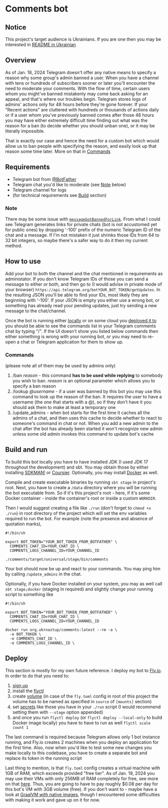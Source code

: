 # Comments bot

## Notice
This project's target audience is Ukrainians. If you are one then you may be interested in [README in Ukrainian](https://github.com/ElijahLaMoon/ukrnastup-comments/README-ukr.md)

## Overview
As of Jan. 18, 2024 Telegram doesn't offer any native means to specify a reason why some group's admin banned a user.
When you have a channel with tens or hundreds of subscribers sooner or later you'll encounter the need to moderate your comments.
With the flow of time, certain users whom you might've banned mistakenly may come back asking for an appeal, and that's where our troubles begin.
Telegram stores logs of admins' actions only for 48 hours before they're gone forever.
If your "Recent actions" are cluttered with hundreds or thousands of actions daily or if a user whom you've previously banned comes after those 48 hours you may have either extremely difficult time finding out what was the reason for a ban (to decide whether you should unban one), or it may be literally impossible.

That is exactly our case and hence the need for a custom bot which would allow us to ban people with specifying the reason, and easily look up that reason some time later. More on that in [Commands](#commands)

## Requirements
- Telegram bot from [@BotFather](https://t.me/BotFather)
- Telegram chat you'd like to moderate (see [Note](#note) below)
- Telegram channel for logs
- (for technical requirements see [Build](#build) section)

### Note
There may be some issue with [`messageGotBannedForLink`](https://github.com/ElijahLaMoon/ukrnastup-comments/blob/master/comments/src/main/scala/org/ukrnastup/comments/CommentsBot.scala#L79).
From what I could see Telegram generates links for private chats (bot is not accustomed yet for public ones) by dropping '-100' prefix of the numeric Telegram ID of the chat and a message.
If I'm not mistaken it just shrinks those IDs from 64 to 32 bit integers, so maybe there's a safer way to do it then my current method.

## How to use
Add your bot to both the channel and the chat mentioned in requirements as administator.
If you don't know Telegram IDs of those you can send a message to either or both, and then go to (I would advise in private mode of your browser) `https://api.telegram.org/botYOUR_BOT_TOKEN/getUpdates`.
In the resulting JSON you'll be able to find your IDs, most likely they are beginning with '-100'.
If your JSON is empty you either use a wrong bot, or something has already read your pending updates, just try sending a new message to the chat/channel.

Once the bot is running either [locally](#build-and-run) or on some cloud you [deployed it to](#deploy) you should be able to see the commands list in your Telegram comments chat by typing "/".
If the UI doesn't show you listed below commands then either something is wrong with your running bot, or you may need to re-open a chat or Telegram application for them to show up.

### Commands
(please note all of them may be used by admins only)
1. /ban _reason_ - this command __has to be used while replying__ to somebody you wish to ban.
_reason_ is an optional parameter which allows you to specify a ban reason
2. /lookup _@username_ - if a user was banned by this bot you may use this command to look up the reason of the ban.
It requires the user to have a username (the one that starts with a @), so if they don't have it you should ask them to make at least a temporary one
3. /update_admins - when bot starts for the first time it caches all the admins of a chat, and then uses this cache to decide whether to react to someone's command in chat or not.
When you add a new admin to the chat after the bot has already been started it won't recognize new admin unless some old admin invokes this command to update bot's cache

## Build and run
To build this bot locally you have to have installed JDK (I used JDK 17 throughout the development) and sbt.
You may obtain those by either installing [SDKMAN!](https://sdkman.io) or [Coursier](https://get-coursier.io/docs/cli-installation).
Optionally, you may install [Docker](https://docs.docker.com/get-docker) as well.

Compile and create executable binaries by running `sbt stage` in project's root.
Next, you have to create a `/data` directory where you will be running the bot executable from.
So if it's this project's root - here, if it's some Docker container - inside the container's root or inside a custom `WORKDIR`.

Then I would suggest creating a file like `./run` (don't forget to `chmod +x ./run`) in root directory of the project which will set the env variables required to run the bot.
For example (note the presence and absence of quotation marks),
```
#!/bin/sh

export BOT_TOKEN="YOUR_BOT_TOKEN_FROM_BOTFATHER" \
  COMMENTS_CHAT_ID=YOUR_CHAT_ID \
  COMMENTS_LOGS_CHANNEL_ID=YOUR_CHANNEL_ID

./comments/target/universal/stage/bin/comments
```
Your bot should now be up and react to your commands.
You may ping him by calling `/update_admins` in the chat.

Optionally, if you have Docker installed on your system, you may as well call `sbt stage;docker` (staging in required) and slightly change your running script to something like
```
#!/bin/sh

export BOT_TOKEN="YOUR_BOT_TOKEN_FROM_BOTFATHER" \
  COMMENTS_CHAT_ID=YOUR_CHAT_ID \
  COMMENTS_LOGS_CHANNEL_ID=YOUR_CHANNEL_ID

docker run org.ukrnastup/comments:latest --rm -a \
  -e BOT_TOKEN \
  -e COMMENTS_CHAT_ID \
  -e COMMENTS_LOGS_CHANNEL_ID \
```

## Deploy
This section is mostly for my own future reference.
I deploy my bot to [Fly.io](https://fly.io).
In order to do that you need to:
1. [sign up](https://fly.io/app/sign-up)
2. install the [flyctl](https://fly.io/docs/hands-on/install-flyctl)
3. create [volume](https://fly.io/docs/apps/volume-storage) (in case of the `fly.toml` config in root of this project the volume has to be named as specified in `source` of `[mounts]` section)
4. set [secrets](https://fly.io/docs/reference/secrets) like those you have in your `./run` script (I would recommend setting them with `--stage` option appended)
4. and once you run `flyctl deploy` (or `flyctl deploy --local-only` to build Docker image locally) you have to have to run as well `flyctl scale count 1`

The last command is required because Telegram allows only 1 bot instance running, and Fly.io creates 2 machines when you deploy an application for the first time.
Also, now when you'd like to test some new changes you make locally to this codebase, you have to create a separate bot and replace its token in the running script

Last thing to mention, is that `fly.toml` config creates a virtual machine with 1GB of RAM, which exceeds provided "free tier".
As of Jan. 19, 2024 you may use their VMs with only 256MB of RAM completely for free, see more on that [here](https://fly.io/docs/about/pricing/#free-allowances).
Thus, you are going to have to pay roughly $0.08 per day for this bot's VM with 3GB volume (free).
If you don't want to - maybe have a look at [GraalVM with native images](https://www.graalvm.org/latest/reference-manual/native-image), though I encountered some difficulties with making it work and gave up on it for now.